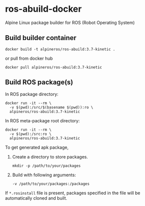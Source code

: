 # ros-abuild-docker

Alpine Linux package builder for ROS (Robot Operating System)

## Build builder container

```shell
docker build -t alpineros/ros-abuild:3.7-kinetic .
```

or pull from docker hub

```shell
docker pull alpineros/ros-abuild:3.7-kinetic
```

## Build ROS package(s)

In ROS package directory:
```shell
docker run -it --rm \
  -v $(pwd):/src/$(basename $(pwd)):ro \
  alpineros/ros-abuild:3.7-kinetic
```

In ROS meta-package root directory:
```shell
docker run -it --rm \
  -v $(pwd):/src:ro \
  alpineros/ros-abuild:3.7-kinetic
```

To get generated apk package,
1. Create a directory to store packages.
    ```shell
    mkdir -p /path/to/your/packages
    ```
2. Build with following arguments:
    ```
    -v /path/to/your/packages:/packages
    ```

If `*.rosinstall` file is present, packages specified in the file will be automatically cloned and built.

